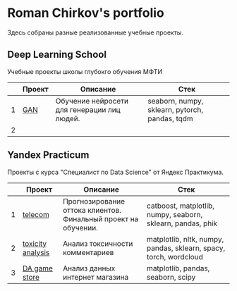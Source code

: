 # Roman Chirkov's portfolio
Здесь собраны разные реализованные учебные проекты.

## Deep Learning School
Учебные проекты школы глубокго обучения МФТИ

|   | Проект                           | Описание                                    | Стек                                           |
|---|----------------------------------|---------------------------------------------|------------------------------------------------|
| 1 | [GAN](/deep-learning-school/GAN) | Обучение нейросети для генерации лиц людей. | seaborn, numpy, sklearn, pytorch, pandas, tqdm |
| 2 |                                  |                                             |                                                |


## Yandex Practicum
Проекты с курса "Специалист по Data Science" от Яндекс Практикума.

|   | Проект                                                        | Описание                                                            | Стек                                                              |
|---|---------------------------------------------------------------|---------------------------------------------------------------------|-------------------------------------------------------------------|
| 1 | [telecom](/yandex-practicum/final-telecom)                    | Прогнозирование оттока клиентов. <br/>Финальный проект на обучении. | catboost, matplotlib, numpy, seaborn, sklearn, pandas, phik       |
| 2 | [toxicity analysis](/yandex-practicum/text-toxicity-analysis) | Анализ токсичности комментариев                                     | matplotlib, nltk, numpy, pandas, sklearn, spacy, torch, wordcloud |
| 3 | [DA game store](/yandex-practicum/DA-game-store)              | Анализ данных интернет магазина                                     | matplotlib, pandas, seaborn, scipy                                |